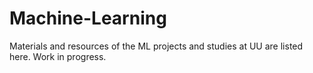 # Machine-Learning
Materials and resources of the ML projects and studies at UU are listed here. Work in progress.
